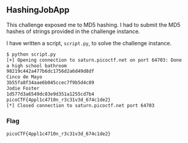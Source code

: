## HashingJobApp

This challenge exposed me to MD5 hashing. I had to submit the MD5 hashes of strings provided in the challenge instance.

I have written a script, `script.py`, to solve the challenge instance.

```bash
$ python script.py
[+] Opening connection to saturn.picoctf.net on port 64703: Done
a high school bathroom
98219c442a477b6dc1756d2a6d49d8df
Cinco de Mayo
3b55fa8f34aae6b045ccec7f9b5d4c89
Jodie Foster
1d577d3a6549dc83e9d351a1255cd7b4
picoCTF{4ppl1c4710n_r3c31v3d_674c1de2}
[*] Closed connection to saturn.picoctf.net port 64703
```

### Flag

`picoCTF{4ppl1c4710n_r3c31v3d_674c1de2}`
